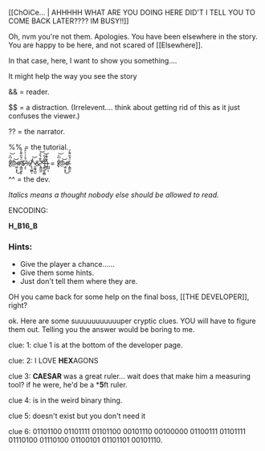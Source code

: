 [[ChOiCe... | AHHHHH WHAT ARE YOU DOING HERE DID'T I TELL YOU TO COME BACK LATER???? IM BUSY!!]]












Oh, nvm you're not them. Apologies. You have been elsewhere in the story. You are happy to be here, and not scared of [[Elsewhere]].

In that case, here, I want to show you something....

It might help the way you see the story


\&& =  reader.

\$$ = a distraction. 
(Irrelevent.... think about getting rid of this as it just confuses the viewer.)

?? = the narrator. 

\%% = the tutorial.

!̸̙͛͗͆̀͝@̷͖̤̝̟̀͜͝#̴̨͇̰̫̗̙̒̈́̄̋͌̀́$̵̧͔̈́̑͑͑͐̑̀%̸̢͉̲̳͕͗^̷̰̯̲̘̪̱̀̽͝&̴̢͇͖̼̐͊́̌̓͝*̵̧̛͍͖̱͚̻̑̽́̓͝(̵̼͕̙̑̆̇͆)̵̺̺̣́͂̓̓ͅ = !̸̙͛͗͆̀͝@̷͖̤̝̟̀͜͝#̴̨͇̰̫̒̈́̄̋͌̀́


^^ =  the dev.

*Italics means a thought nobody else should be allowed to read.*

ENCODING:

**H_B16_B**

### Hints:
- Give the player a chance......
- Give them some hints.
- Just don't tell them where they are.



























































































































OH you came back for some help on the final boss, [[THE DEVELOPER]], right?

ok. Here are some suuuuuuuuuuuper cryptic clues. YOU will have to figure them out. Telling you the answer would be boring to me.

clue: 1: clue 1 is at the bottom of the developer page. 

clue: 2: I LOVE **HEX**AGONS

clue 3: **CAESAR** was a great ruler... wait does that make him a measuring tool? 
if he were, he'd be a ***5**ft ruler.

clue 4: is in the weird binary thing. 

clue 5: doesn't exist but you don't need it 

clue 6: 01101100 01101111 01101100 00101110 00100000 01100111 01101111 01110100 01110100 01100101 01101101 00101110.

